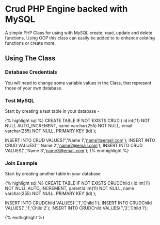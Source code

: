 # Crud PHP Engine backed with MySQL

A simple PHP Class for using with MySQL create, read, update and delete functions. Using OOP this class can easily be added to to enhance existing functions or create more.

## Using The Class

### Database Credentials

You will need to change some variable values in the Class, that represent those of your own database.

### Test MySQL

Start by creating a test table in your database -

{%  highlight sql  %}
CREATE TABLE IF NOT EXISTS CRUD (
  id int(11) NOT NULL AUTO_INCREMENT,
  name varchar(255) NOT NULL,
  email varchar(255) NOT NULL,
  PRIMARY KEY (id)
);

INSERT INTO CRUD VALUES('','Name 1','name1@email.com');
INSERT INTO CRUD VALUES('','Name 2','name2@email.com');
INSERT INTO CRUD VALUES('','Name 3','name3@email.com');
{% endhighlight %}

### Join Example

Start by creating another table in your database 

{%  highlight sql  %}
CREATE TABLE IF NOT EXISTS CRUDChild (
  id int(11) NOT NULL AUTO_INCREMENT,
  parentId int(11) NOT NULL,
  name varchar(255) NOT NULL,
  PRIMARY KEY (id)
);

INSERT INTO CRUDChild VALUES('','1','Child 1');
INSERT INTO CRUDChild VALUES('','1','Child 2');
INSERT INTO CRUDChild VALUES('','2','Child 1');

{% endhighlight %}

